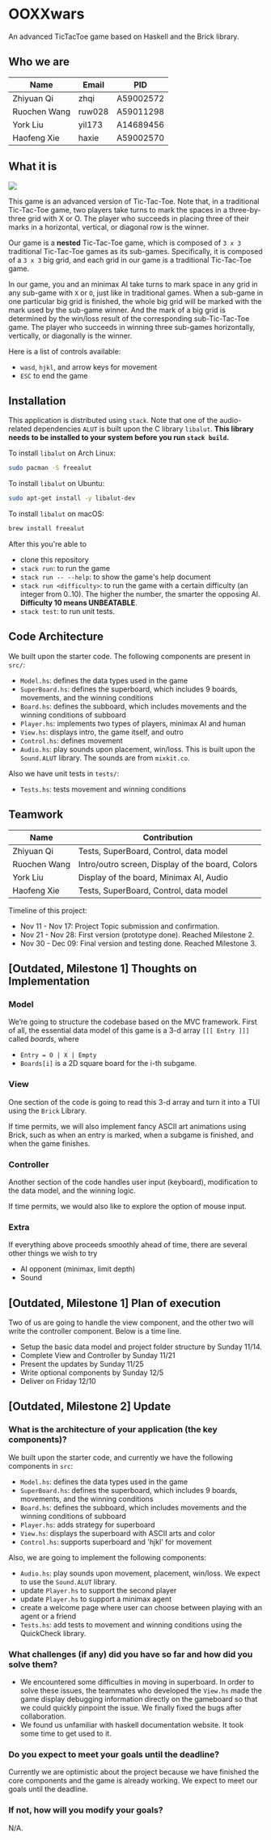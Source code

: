 # OOXXwars

An advanced TicTacToe game based on Haskell and the Brick library.

## Who we are

| Name         | Email  | PID       |
| ------------ | ------ | --------- |
| Zhiyuan Qi   | zhqi   | A59002572 |
| Ruochen Wang | ruw028 | A59011298 |
| York Liu     | yil173 | A14689456 |
| Haofeng Xie  | haxie  | A59002570 |

## What it is

![](assets/demo.JPG)

This game is an advanced version of Tic-Tac-Toe. Note that, in a traditional Tic-Tac-Toe game, two players take turns to mark the spaces in a three-by-three grid with X or O. The player who succeeds in placing three of their marks in a horizontal, vertical, or diagonal row is the winner. 

Our game is a **nested** Tic-Tac-Toe game, which is composed of `3 x 3` traditional Tic-Tac-Toe games as its sub-games. Specifically, it is composed of a `3 x 3` big grid, and each grid in our game is a traditional Tic-Tac-Toe game. 

In our game, you and an minimax AI take turns to mark space in any grid in any sub-game with `X` or `O`, just like in traditional games. When a sub-game in one particular big grid is finished, the whole big grid will be marked with the mark used by the sub-game winner. And the mark of a big grid is determined by the win/loss result of the corresponding sub-Tic-Tac-Toe game. The player who succeeds in winning three sub-games horizontally, vertically, or diagonally is the winner.

Here is a list of controls available:

- `wasd`, `hjkl`, and arrow keys for movement
- `ESC` to end the game 

## Installation

This application is distributed using `stack`. Note that one of the audio-related dependencies `ALUT` is built upon the C library `libalut`. **This library needs to be installed to your system before you run `stack build`.**

To install `libalut` on Arch Linux:

```sh
sudo pacman -S freealut
```

To install `libalut` on Ubuntu:

```sh
sudo apt-get install -y libalut-dev
```

To install `libalut` on macOS:

```sh
brew install freealut
```

After this you're able to 

- clone this repository
- `stack run`: to run the game
- `stack run -- --help`: to show the game's help document
- `stack run <difficulty>`: to run the game with a certain difficulty (an integer from 0..10). The higher the number, the smarter the opposing AI. **Difficulty 10 means UNBEATABLE**.
- `stack test`: to run unit tests. 

## Code Architecture

We built upon the starter code. The following components are present in `src/`:

- `Model.hs`: defines the data types used in the game
- `SuperBoard.hs`: defines the superboard, which includes 9 boards, movements, and the winning conditions
- `Board.hs`: defines the subboard, which includes movements and the winning conditions of subboard
- `Player.hs`: implements two types of players, minimax AI and human
- `View.hs`: displays intro, the game itself, and outro
- `Control.hs`: defines movement  
- `Audio.hs`: play sounds upon placement, win/loss. This is built upon the `Sound.ALUT` library. The sounds are from `mixkit.co`.

Also we have unit tests in `tests/`:

- `Tests.hs`: tests movement and winning conditions

## Teamwork

| Name         | Contribution                                     |
| ------------ | ------------------------------------------------ |
| Zhiyuan Qi   | Tests, SuperBoard, Control, data model           |
| Ruochen Wang | Intro/outro screen, Display of the board, Colors |
| York Liu     | Display of the board, Minimax AI, Audio          |
| Haofeng Xie  | Tests, SuperBoard, Control, data model           |

Timeline of this project:

- Nov 11 - Nov 17: Project Topic submission and confirmation.
- Nov 21 - Nov 28: First version (prototype done). Reached Milestone 2.
- Nov 30 - Dec 09: Final version and testing done. Reached Milestone 3.

## [Outdated, Milestone 1] Thoughts on Implementation

### Model

We’re going to structure the codebase based on the MVC framework. First of all, the essential data model of this game is a 3-d array `[[[ Entry ]]]` called *boards*, where 

- `Entry = O | X | Empty`
- `Boards[i]` is a 2D square board for the i-th subgame. 

### View

One section of the code is going to read this 3-d array and turn it into a TUI using the `Brick` Library. 

If time permits, we will also implement fancy ASCII art animations using Brick, such as when an entry is marked, when a subgame is finished, and when the game finishes.

### Controller

Another section of the code handles user input (keyboard), modification to the data model, and the winning logic. 

If time permits, we would also like to explore the option of mouse input.

### Extra

If everything above proceeds smoothly ahead of time, there are several other things we wish to try

- AI opponent (minimax, limit depth)
- Sound

## [Outdated, Milestone 1] Plan of execution

Two of us are going to handle the view component, and the other two will write the controller component. Below is a time line.

- Setup the basic data model and project folder structure by Sunday 11/14.
- Complete View and Controller by Sunday 11/21
- Present the updates by Sunday 11/25
- Write optional components by Sunday 12/5
- Deliver on Friday 12/10

## [Outdated, Milestone 2] Update

### What is the architecture of your application (the key components)?

We built upon the starter code, and currently we have the following components in `src`:
- `Model.hs`: defines the data types used in the game
- `SuperBoard.hs`: defines the superboard, which includes 9 boards, movements, and the winning conditions
- `Board.hs`: defines the subboard, which includes movements and the winning conditions of subboard
- `Player.hs`: adds strategy for superboard
- `View.hs`: displays the superboard with ASCII arts and color 
- `Control.hs`: supports superboard and 'hjkl' for movement

Also, we are going to implement the following components:
- `Audio.hs`: play sounds upon movement, placement, win/loss. We expect to use the `Sound.ALUT` library.
- update `Player.hs` to support the second player
- update `Player.hs` to support a minimax agent
- create a welcome page where user can choose between playing with an agent or a friend
- `Tests.hs`: add tests to movement and winning conditions using the QuickCheck library.

### What challenges (if any) did you have so far and how did you solve them?

- We encountered some difficulties in moving in superboard. In order to solve these issues, the teammates who developed the `View.hs` made the game display debugging information directly on the gameboard so that we could quickly pinpoint the issue. We finally fixed the bugs after collaboration.
- We found us unfamiliar with haskell documentation website. It took some time to get used to it.

### Do you expect to meet your goals until the deadline?

Currently we are optimistic about the project because we have finished the core components and the game is already working. We expect to meet our goals until the deadline.

### If not, how will you modify your goals?

N/A.
